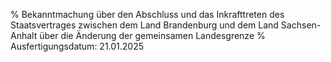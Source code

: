 % Bekanntmachung über den Abschluss und das Inkrafttreten des Staatsvertrages zwischen dem Land Brandenburg und dem Land Sachsen-Anhalt über die Änderung der gemeinsamen Landesgrenze
% Ausfertigungsdatum: 21.01.2025
 